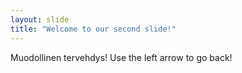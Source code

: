 ```yaml
---
layout: slide
title: "Welcome to our second slide!"
---
```

Muodollinen tervehdys!
Use the left arrow to go back!